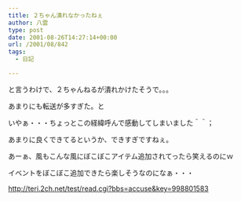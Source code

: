 ```yaml
---
title: ２ちゃん潰れなかったねぇ
author: 八雲
type: post
date: 2001-08-26T14:27:14+00:00
url: /2001/08/842
tags:
  - 日記

---
```

と言うわけで、２ちゃんねるが潰れかけたそうで。。。
  
あまりにも転送が多すぎた。と
  
いやぁ・・・ちょっとこの経緯呼んで感動してしまいました＾＾；
  
あまりに良くできてるというか、できすぎですねぇ。
  
あーぁ、風もこんな風にぼこぼこアイテム追加されてったら笑えるのにｗ
  
イベントをぼこぼこ追加できたら楽しそうなのになぁ・・・

http://teri.2ch.net/test/read.cgi?bbs=accuse&key=998801583
